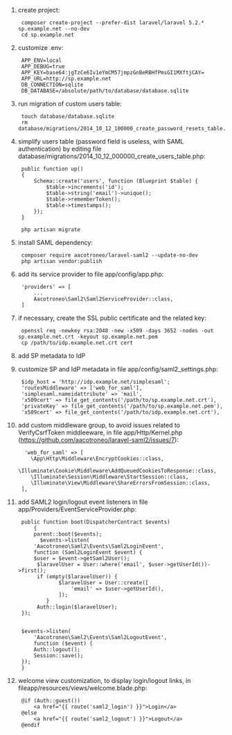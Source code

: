 
1. create project:

        composer create-project --prefer-dist laravel/laravel 5.2.* sp.example.net --no-dev
        cd sp.example.net

1. customize .env:

        APP_ENV=local
        APP_DEBUG=true
        APP_KEY=base64:jgTzCe6Iv1eYmCM57jmpzGnBeRBHfPmsGI1MXftjCAY=
        APP_URL=http://sp.example.net
        DB_CONNECTION=sqlite
        DB_DATABASE=/absolute/path/to/database/database.sqlite

1. run migration of custom users table:

        touch database/database.sqlite
        rm database/migrations/2014_10_12_100000_create_password_resets_table.php

1. simplify users table (password field is useless, with SAML authentication) by editing file database/migrations/2014_10_12_000000_create_users_table.php:

        public function up()
        {
            Schema::create('users', function (Blueprint $table) {
                $table->increments('id');
                $table->string('email')->unique();
                $table->rememberToken();
                $table->timestamps();
            });
        }

        php artisan migrate

1. install SAML dependency:

        composer require aacotroneo/laravel-saml2 --update-no-dev
        php artisan vendor:publish

1. add its service provider to file app/config/app.php:

        'providers' => [
            ...
            Aacotroneo\Saml2\Saml2ServiceProvider::class,
        ]

1. if necessary, create the SSL public certificate and the related key:

        openssl req -newkey rsa:2048 -new -x509 -days 3652 -nodes -out sp.example.net.crt -keyout sp.example.net.pem
        cp /path/to/idp.example.net.crt cert

1. add SP metadata to IdP

1. customize SP and IdP metadata in file app/config/saml2_settings.php:

        $idp_host = 'http://idp.example.net/simplesaml';
        'routesMiddleware' => ['web_for_saml'],
        'simplesaml.nameidattribute' => 'mail',
        'x509cert' => file_get_contents('/path/to/sp.example.net.crt'),
        'privateKey' => file_get_contents('/path/to/sp.example.net.pem'),
        'x509cert' => file_get_contents('/path/to/idp.example.net.crt'),

1. add custom middleware group, to avoid issues related to VerifyCsrfToken middleeware, in file app/Http/Kernel.php (https://github.com/aacotroneo/laravel-saml2/issues/7):

		 'web_for_saml' => [
           \App\Http\Middleware\EncryptCookies::class,
           \Illuminate\Cookie\Middleware\AddQueuedCookiesToResponse::class,
           \Illuminate\Session\Middleware\StartSession::class,
           \Illuminate\View\Middleware\ShareErrorsFromSession::class,
        ],

1. add SAML2 login/logout event listeners in file app/Providers/EventServiceProvider.php:

        public function boot(DispatcherContract $events)
            {
            parent::boot($events);
		      $events->listen(
			'Aacotroneo\Saml2\Events\Saml2LoginEvent',
			function (Saml2LoginEvent $event) {
            $user = $event->getSaml2User();
             $laravelUser = User::where('email', $user->getUserId())->first();
             if (empty($laravelUser)) {
             		$laravelUser = User::create([
             			'email' => $user->getUserId(),
             		]);
             	}
             Auth::login($laravelUser);
        });


        $events->listen(
        	'Aacotroneo\Saml2\Events\Saml2LogoutEvent',
        	function ($event) {
            Auth::logout();
            Session::save();
        });
        }
    
1. welcome view customization, to display login/logout links, in fileapp/resources/views/welcome.blade.php:

        @if (Auth::guest())
            <a href="{{ route('saml2_login') }}">Login</a>
        @else
            <a href="{{ route('saml2_logout') }}">Logout</a>
        @endif